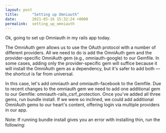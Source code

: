 ```yaml
---
layout: post
title:      "Setting up Omniauth"
date:       2021-05-16 15:32:24 +0000
permalink:  setting_up_omniauth
---
```


Ok, going to set up Omniauth in my rails app today.

The OmniAuth gem allows us to use the OAuth protocol with a number of different providers. All we need to do is add the OmniAuth gem and the provider-specific OmniAuth gem (e.g., omniauth-google) to our Gemfile. In some cases, adding only the provider-specific gem will suffice because it will install the OmniAuth gem as a dependency, but it's safer to add both — the shortcut is far from universal.

In this case, let's add omniauth and omniauth-facebook to the Gemfile. Due to recent changes to the omniauth gem we need to add one additional gem to our Gemfile: omniauth-rails_csrf_protection. Once you've added all three gems, run bundle install. If we were so inclined, we could add additional OmniAuth gems to our heart's content, offering login via multiple providers in our app.

Note: If running bundle install gives you an error with installing thin, run the following:



